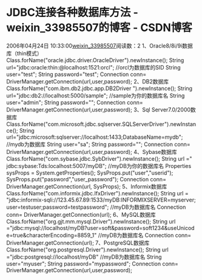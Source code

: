 # JDBC连接各种数据库方法 - weixin_33985507的博客 - CSDN博客
2006年04月24日 10:33:00[weixin_33985507](https://me.csdn.net/weixin_33985507)阅读数：2
1、Oracle8/8i/9i数据库（thin模式） 
Class.forName("oracle.jdbc.driver.OracleDriver").newInstance(); 
String url="jdbc:oracle:thin:@localhost:1521:orcl"; 
//orcl为数据库的SID 
String user="test"; 
String password="test"; 
Connection conn= DriverManager.getConnection(url,user,password); 
2、DB2数据库 
Class.forName("com.ibm.db2.jdbc.app.DB2Driver ").newInstance(); 
String url="jdbc:db2://localhost:5000/sample"; 
//sample为你的数据库名 
String user="admin"; 
String password=""; 
Connection conn= DriverManager.getConnection(url,user,password); 
3、Sql Server7.0/2000数据库 
Class.forName("com.microsoft.jdbc.sqlserver.SQLServerDriver").newInstance(); 
String url="jdbc:microsoft:sqlserver://localhost:1433;DatabaseName=mydb"; 
//mydb为数据库 
String user="sa"; 
String password=""; 
Connection conn= DriverManager.getConnection(url,user,password); 
4、Sybase数据库 
Class.forName("com.sybase.jdbc.SybDriver").newInstance(); 
String url =" jdbc:sybase:Tds:localhost:5007/myDB"; 
//myDB为你的数据库名 
Properties sysProps = System.getProperties(); 
SysProps.put("user","userid"); 
SysProps.put("password","user_password"); 
Connection conn= DriverManager.getConnection(url, SysProps); 
5、Informix数据库 
Class.forName("com.informix.jdbc.IfxDriver").newInstance(); 
String url = 
"jdbc:informix-sqli://123.45.67.89:1533/myDB:INFORMIXSERVER=myserver; 
user=testuser;password=testpassword"; 
//myDB为数据库名 
Connection conn= DriverManager.getConnection(url); 
6、MySQL数据库 
Class.forName("org.gjt.mm.mysql.Driver").newInstance(); 
String url ="jdbc:mysql://localhost/myDB?user=soft&password=soft1234&useUnicod 
e=true&characterEncoding=8859_1" 
//myDB为数据库名 
Connection conn= DriverManager.getConnection(url); 
7、PostgreSQL数据库 
Class.forName("org.postgresql.Driver").newInstance(); 
String url ="jdbc:postgresql://localhost/myDB" 
//myDB为数据库名 
String user="myuser"; 
String password="mypassword"; 
Connection conn= DriverManager.getConnection(url,user,password); 
